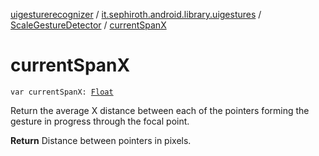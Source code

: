 [uigesturerecognizer](../../index.md) / [it.sephiroth.android.library.uigestures](../index.md) / [ScaleGestureDetector](index.md) / [currentSpanX](./current-span-x.md)

# currentSpanX

`var currentSpanX: `[`Float`](https://kotlinlang.org/api/latest/jvm/stdlib/kotlin/-float/index.html)

Return the average X distance between each of the pointers forming the
gesture in progress through the focal point.

**Return**
Distance between pointers in pixels.

